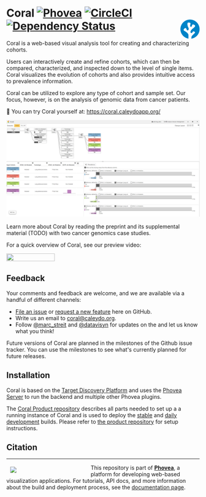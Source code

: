 
Coral [![Phovea][phovea-image]][phovea-url] [![CircleCI](https://circleci.com/gh/Caleydo/coral.svg?style=svg&circle-token=fdba4d201b4b9eb707b8b155340aae1d23c74fdf)](https://circleci.com/gh/Caleydo/coral) [![Dependency Status][daviddm-image]][daviddm-url]<a href="https://coral.caleydoapp.org/"><img align="right" src="src/assets/favicon.svg" height="50"></img></a>
=====================

Coral is a web-based visual analysis tool for creating and characterizing cohorts.

Users can interactively create and refine cohorts, which can then be compared, characterized, and inspected down to the level of single items.
Coral visualizes the evolution of cohorts and also provides intuitive access to prevalence information.

Coral can be utilized to explore any type of cohort and sample set. Our focus, however, is on the analysis of genomic data from cancer patients.

🚀 You can try Coral yourself at: https://coral.caleydoapp.org/

![screenshot](media/screenshot.full.png?raw=true "Screenshot")


Learn more about Coral by reading the preprint and its supplemental material (TODO) with two cancer genomics case studies.

For a quick overview of Coral, see our preview video:

[<img src="https://img.youtube.com/vi/jmYuzgFglLc/maxresdefault.jpg" width=50% height=50%>](https://www.youtube.com/watch?v=jmYuzgFglLc)

Feedback
------------

Your comments and feedback are welcome, and we are available via a handful of different channels:

* [File an issue](https://github.com/Caleydo/coral/issues) or [request a new feature](https://github.com/Caleydo/coral/issues) here on GitHub.
* Write us an email to coral@caleydo.org.
* Follow [@marc_streit](https://twitter.com/marc_streit) and [@datavisyn](https://twitter.com/datavisyn) for updates on the and let us know what you think!

Future versions of Coral are planned in the milestones of the Github issue tracker. You can use the milestones to see what's currently planned for future releases.

Installation
------------

Coral is based on the [Target Discovery Platform](https://github.com/datavisyn/tdp_core) and uses the [Phovea Server](https://github.com/phovea/phovea_server) to run the backend and multiple other Phovea plugins.

The [Coral Product repository](https://github.com/Caleydo/coral_product) describes all parts needed to set up a a running instance of Coral and is used to deploy the [stable](https://coral.caleydoapp.org/) and [daily development]((https://coral-daily.caleydoapp.org/)) builds.
Please refer to [the product repository](https://github.com/Caleydo/coral_product) for setup instructions.


Citation
------------

***

<a href="https://caleydo.org"><img src="http://caleydo.org/assets/images/logos/caleydo.svg" align="left" width="200px" hspace="10" vspace="6"></a>
This repository is part of **[Phovea](http://phovea.caleydo.org/)**, a platform for developing web-based visualization applications. For tutorials, API docs, and more information about the build and deployment process, see the [documentation page](http://phovea.caleydo.org).


[phovea-image]: https://img.shields.io/badge/Phovea-Application-1BA64E.svg
[phovea-url]: https://phovea.caleydo.org
[npm-image]: https://badge.fury.io/js/coral.svg
[npm-url]: https://npmjs.org/package/coral
[daviddm-image]: https://david-dm.org/Caleydo/coral/status.svg
[daviddm-url]: https://david-dm.org/Caleydo/coral
